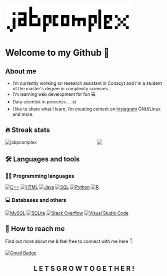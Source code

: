 <!--
**jabpcomplex/jabpcomplex** is a ✨ _special_ ✨ repository because its `README.md` (this file) appears on your GitHub profile.

-->

[![Web|100](./jabpcomplex-ico.png)](https://github.com/jabpcomplex)



# Welcome to my Github 👋      

<!--
[![Twitter Follow](https://img.shields.io/twitter/follow/thecodexhub?style=social)](https://twitter.com/jabpcomplex)
[![YouTube Subscribers](https://img.shields.io/youtube/channel/) -->

## About me

- I’m currently working on research assistant in Conacyt and i'm a student of the master's degree in complexity sciences.
- I'm learning web development for fun 💻
- Data scientist in proccess ... 📊
- I like to share what I learn, i’m creating content on [Instagram](https://www.instagram.com/gnu_linux_community/) GNU/Linux and more.

## 🔥 Streak stats
<p><img align="left" src="https://github-readme-stats.vercel.app/api/top-langs?username=jabpcomplex&show_icons=true&locale=en&layout=compact" alt="jabpcomplex" /></p>

<p align="center">
 <a href="https://github.com/jabpcomplex"><img src="http://github-readme-streak-stats.herokuapp.com?user=jabpcomplex&theme=github-light&date_format=M%20j%5B%2C%20Y%5D"></a>
 <!-- <p align="center"> Get streak stats for your profile at <a href="https://git.io/streak-stats">git.io/streak-stats</a></p> -->
</p>

## 🛠️ Languages and tools

### 👨‍💻 Programming languages

<p>

<a href="#"><img alt="C++" src="https://custom-icon-badges.herokuapp.com/badge/C++-9C033A.svg?logo=cpp2&logoColor=white"></a>
<a href="#"><img alt="HTML" src="https://img.shields.io/badge/HTML-E34F26.svg?logo=html5&logoColor=white"></a>
<a href="#"><img alt="Java" src="https://img.shields.io/badge/Java-007396.svg?logo=java&logoColor=white"></a>
<a href="#"><img alt="SQL" src="https://custom-icon-badges.herokuapp.com/badge/SQL-025E8C.svg?logo=database&logoColor=white"></a>
<a href="#"><img alt="Python" src="https://img.shields.io/badge/Python-007396.svg?logo=python&logoColor=white"></a>
<a href="#"><img alt="R" src="https://img.shields.io/badge/R-007396.svg?logo=R&logoColor=white"></a>
<!-- <a href="#"><img alt="TypeScript" src="https://img.shields.io/badge/TypeScript-007ACC.svg?logo=typescript&logoColor=white"></a>
<a href="#"><imgalt="JavaScript" src="https://img.shields.io/badge/JavaScript-F7DF1E.svg?logo=javascript&logoColor=black"></a>
<a href="#"><img alt="Node.js" src="https://img.shields.io/badge/Node.js-43853D.svg?logo=node.js&logoColor=white"></a>
-->
</p>


<!--
### 🧰 Frameworks and libraries
<p>
<a href="#"><img alt="Bootstrap" src="https://img.shields.io/badge/Bootstrap-7952B3.svg?logo=bootstrap&logoColor=white"></a>
<a href="#"><img alt="Express.js" src="https://img.shields.io/badge/Express.js-404d59.svg?logo=express&logoColor=white"></a>
<a href="#"><img alt="Flutter" src="https://img.shields.io/badge/Flutter-02569B.svg?logo=flutter&logoColor=white"></a>
<a href="#"><img alt="NestJS" src="https://img.shields.io/badge/NestJS-ff0044.svg?logo=nestjs&logoColor=white"></a>
<a href="#"><img alt="React" src="https://img.shields.io/badge/React-20232a.svg?logo=react&logoColor=%2361DAFB"></a>
</p>
-->
### 💻 Databases and others
<!--
<a href="#"><img alt="Firebase" src="https://img.shields.io/badge/Firebase-FFCB2B.svg?logo=firebase&logoColor=black"></a>
<a href="#"><img alt="Heroku" src="https://img.shields.io/badge/Heroku-430098.svg?logo=heroku&logoColor=white"></a>
<a href="#"><img alt="MongoDB" src ="https://img.shields.io/badge/MongoDB-4ea94b.svg?logo=mongodb&logoColor=white"></a>
<a href="#"><img alt="Postman" src="https://img.shields.io/badge/Postman-FF6C37?logo=postman&logoColor=white"></a>
<a href="#"><img alt="PostgreSQL" src ="https://img.shields.io/badge/PostgreSQL-316192.svg?logo=postgresql&logoColor=white"></a>
    -->                                                                                                                       
<a href="#"><img alt="MySQL" src="https://img.shields.io/badge/MySQL-00f.svg?logo=mysql&logoColor=white"></a>
<a href="#"><img alt="SQLite" src ="https://img.shields.io/badge/SQLite-07405e.svg?logo=sqlite&logoColor=white"></a>
<a href="#"><img alt="Stack Overflow" src="https://img.shields.io/badge/-Stack%20Overflow-FE7A16?logo=stack-overflow&logoColor=white"></a>
<a href="#"><img alt="Visual Studio Code" src="https://img.shields.io/badge/Visual%20Studio%20Code-0078d7.svg?logo=visual-studio-code&logoColor=white"></a>

## 💬 How to reach me

Find out more about me & feel free to connect with me here 👇

<!--[![Linkedin Badge](https://img.shields.io/badge/-Sandip%20Pramanik-0077b5?style=flat-square&logo=Linkedin&logoColor=white&link=https://www.linkedin.com/in/sandip-pramanik-56a4a51b2/)](https://www.linkedin.com/in/sandip-pramanik-56a4a51b2/)
[![Twitter Badge](https://img.shields.io/badge/-thecodexhub-1da1f2?style=flat-square&logo=twitter&logoColor=white&link=https://twitter.com/thecodexhub/)](https://twitter.com/thecodexhub/)-->
[![Gmail Badge](https://img.shields.io/badge/-julioacustico10@gmail.com-c14438?style=flat-square&logo=Gmail&logoColor=white&link=mailto:julioacustico10@gmail.com)](mailto:julioacustico10@gmail.com)
 </a>
</h2>
<h2 align="center">
  <p>  L E T S  G R O W  T O G E T H E R ! </p>
  </h2>
  
